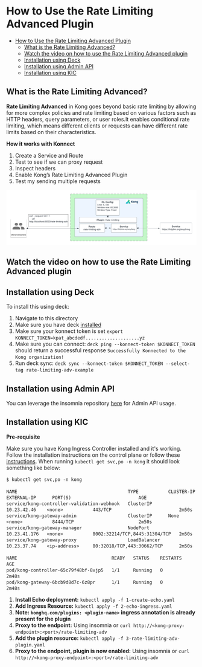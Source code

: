 # How to Use the Rate Limiting Advanced Plugin

- [How to Use the Rate Limiting Advanced Plugin](#how-to-use-the-rate-limiting-advanced-plugin)
  - [What is the Rate Limiting Advanced?](#what-is-the-rate-limiting-advanced)
  - [Watch the video on how to use the Rate Limiting Advanced plugin](#watch-the-video-on-how-to-use-the-rate-limiting-advanced-plugin)
  - [Installation using Deck](#installation-using-deck)
  - [Installation using Admin API](#installation-using-admin-api)
  - [Installation using KIC](#installation-using-kic)

## What is the Rate Limiting Advanced?

**Rate Limiting Advanced** in Kong goes beyond basic rate limiting by allowing for more complex policies and rate limiting based on various factors such as HTTP headers, query parameters, or user roles.It enables conditional rate limiting, which means different clients or requests can have different rate limits based on their characteristics.

**How it works with Konnect**

1. Create a Service and Route
2. Test to see if we can proxy request
3. Inspect headers
4. Enable Kong’s Rate Limiting Advanced Plugin
5. Test my sending multiple requests

![Rate Limiting Adv](../../images/Rate-Limiting-Adv.png)

## Watch the video on how to use the Rate Limiting Advanced plugin

<!--
[![First [PLUGIN NAME]](./images/activate.png)](https://youtu.be/ "First [PLUGIN NAME]")
-->

## Installation using Deck

To install this using deck:

1. Navigate to this directory
2. Make sure you have deck [installed](https://docs.konghq.com/deck/latest/installation/)
3. Make sure your konnect token is set `export KONNECT_TOKEN=kpat_abcdedf....................yz`
4. Make sure you can connect: `deck ping --konnect-token $KONNECT_TOKEN` should return a successful response `Successfully Konnected to the Kong organization!`
5. Run deck sync: `deck sync --konnect-token $KONNECT_TOKEN --select-tag rate-limiting-adv-example`

## Installation using Admin API

You can leverage the insomnia repository [here](https://github.com/irishtek-solutions/kong-konnect-inso) for Admin API usage.

## Installation using KIC


**Pre-requisite**

Make sure you have Kong Ingress Controller installed and it's working. Follow the installation instructions on the control plane or follow these [instructions](../../install/kic-install/). When running  `kubectl get svc,po -n kong` it should look something like below:

```
$ kubectl get svc,po -n kong

NAME                                         TYPE           CLUSTER-IP     EXTERNAL-IP      PORT(S)                         AGE
service/kong-controller-validation-webhook   ClusterIP      10.23.42.46    <none>           443/TCP                         2m50s
service/kong-gateway-admin                   ClusterIP      None           <none>           8444/TCP                        2m50s
service/kong-gateway-manager                 NodePort       10.23.41.176   <none>           8002:32214/TCP,8445:31304/TCP   2m50s
service/kong-gateway-proxy                   LoadBalancer   10.23.37.74    <ip-address>     80:32018/TCP,443:30662/TCP      2m50s

NAME                                   READY   STATUS    RESTARTS   AGE
pod/kong-controller-65c79f48bf-8vjp5   1/1     Running   0          2m48s
pod/kong-gateway-6bcb9d8d7c-6z8pr      1/1     Running   0          2m48s
```

1. **Install Echo deployment:** `kubectl apply -f 1-create-echo.yaml`
2. **Add Ingress Resource:** `kubectl apply -f 2-echo-ingress.yaml` 
3. **Note: `konghq.com/plugins: <plugin-name>` ingress annotation is already present for the plugin**
4. **Proxy to the endpoint:** Using insomnia or `curl http://<kong-proxy-endpoint>:<port>/rate-limiting-adv`
5. **Add the plugin resource:** `kubectl apply -f 3-rate-limiting-adv-plugin.yaml`
6. **Proxy to the endpoint, plugin is now enabled:** Using insomnia or `curl http://<kong-proxy-endpoint>:<port>/rate-limiting-adv`
